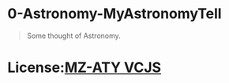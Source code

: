 # 0-Astronomy-MyAstronomyTell
> Some thought of Astronomy.

# License:[MZ-ATY VCJS](https://mengze.top/MZ-ATY_VCJS)
